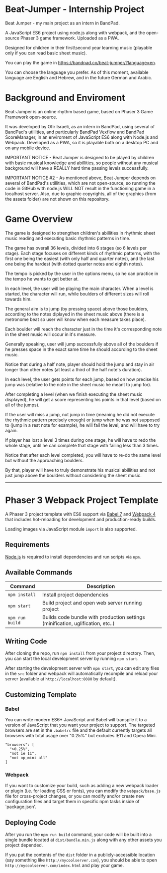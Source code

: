 # Beat-Jumper - Internship Project
Beat Jumper - my main project as an intern in BandPad. 

A JavaScript ES6 project using node.js along with webpack, and the open-source Phaser 3 game framework.
Uploaded as a PWA. 

Designed for children in their first\second year learning music (playable only if you can read basic sheet music). 

You can play the game in https://bandpad.co/beat-jumper/?language=en.

You can choose the language you prefer. As of this moment, available language are English and Hebrew, and in the future German and Arabic.

# Background and Enviroment

Beat-Jumper is an online rhythm based game, based on Phaser 3 Game Framework open-source.

It was developed by Ofir Israeli, as an intern in BandPad, using several of BandPad's utillities, and particularly BandPad Vexflow and BandPad ScoreManager, 
in an enviroment of JavaScript ES6 along with Node.js and Webpack. Developed as a PWA, so it is playable both on a desktop PC and on any mobile device. 

IMPORTANT NOTICE - Beat Jumper is designed to be played by children with basic musical knowledge and abillities, 
so people without any musical background will have a REALLY hard time passing levels successfully.

IMPORTANT NOTICE #2 - As mentioned above, Beat Jumper depends on several of BandPad's utillities, which are not open-source, 
so running the code in GitHub with node.js WILL NOT result in the functioning game in a localhost server.
Also, due to graphic copyrights, all of the graphics (from the assets folder) are not shown on this repository.

# Game Overview

The game is designed to strengthen children's abillities in rhythmic sheet music reading and executing basic rhythmic patterns in time. 

The game has overall 36 levels, divided into 6 stages (so 6 levels per stage). 
Each stage focuses on different kinds of rhythmic patterns, with the first one being the easiest (with only half and quarter notes), 
and the last one being the hardest (with dotted quarter notes and eighth notes).

The tempo is picked by the user in the options menu, so he can practice in the tempo he wants to get better at. 

In each level, the user will be playing the main character. When a level is started, the character will run,
while boulders of different sizes will roll towards him. 

The general aim is to jump (by pressing space) above those boulders,
according to the notes diplayed in the sheet music above (there is a metronome beat so user will know when each measure takes place).

Each boulder will reach the character just in the time it's corresponding note in the sheet music will occur in it's measure. 

Generally speaking, user will jump successfully above all of the boulders if he presses space in the exact same time he should according to the sheet music. 

Notice that during a half note, player should hold the jump and stay in air longer than other notes (at least a third of the half note's duration). 

In each level, the user gets points for each jump, based on how precise his jump was (relative to the note in the sheet music he meant to jump for). 

After completing a level (when we finish executing the sheet music displayed), he will get a score representing his points in that level (based on all of the jumps). 

If the user will miss a jump, not jump in time (meaning he did not execute the rhythmic pattern precisely enough) 
or jump when he was not supposed to (jump in a rest note for example), he will fail the level, and will have to try again. 

If player has lost a level 3 times during one stage, he will have to redo the whole stage, until he can complete that stage with failing less than 3 times. 

Notice that after each level completed, you will have to re-do the same level but without the approaching boulders. 

By that, player will have to truly demonstrate his musical abillities and not just jump above the boulders without considering the sheet music.

-------------------------------------

# Phaser 3 Webpack Project Template

A Phaser 3 project template with ES6 support via [Babel 7](https://babeljs.io/) and [Webpack 4](https://webpack.js.org/)
that includes hot-reloading for development and production-ready builds.

Loading images via JavaScript module `import` is also supported.

## Requirements

[Node.js](https://nodejs.org) is required to install dependencies and run scripts via `npm`.

## Available Commands

| Command | Description |
|---------|-------------|
| `npm install` | Install project dependencies |
| `npm start` | Build project and open web server running project |
| `npm run build` | Builds code bundle with production settings (minification, uglification, etc..) |

## Writing Code

After cloning the repo, run `npm install` from your project directory. Then, you can start the local development
server by running `npm start`.


After starting the development server with `npm start`, you can edit any files in the `src` folder
and webpack will automatically recompile and reload your server (available at `http://localhost:8080`
by default).

## Customizing Template

### Babel
You can write modern ES6+ JavaScript and Babel will transpile it to a version of JavaScript that you
want your project to support. The targeted browsers are set in the `.babelrc` file and the default currently
targets all browsers with total usage over "0.25%" but excludes IE11 and Opera Mini.

  ```
  "browsers": [
    ">0.25%",
    "not ie 11",
    "not op_mini all"
  ]
  ```

### Webpack
If you want to customize your build, such as adding a new webpack loader or plugin (i.e. for loading CSS or fonts), you can
modify the `webpack/base.js` file for cross-project changes, or you can modify and/or create
new configuration files and target them in specific npm tasks inside of `package.json'.

## Deploying Code
After you run the `npm run build` command, your code will be built into a single bundle located at 
`dist/bundle.min.js` along with any other assets you project depended. 

If you put the contents of the `dist` folder in a publicly-accessible location (say something like `http://mycoolserver.com`), 
you should be able to open `http://mycoolserver.com/index.html` and play your game.
